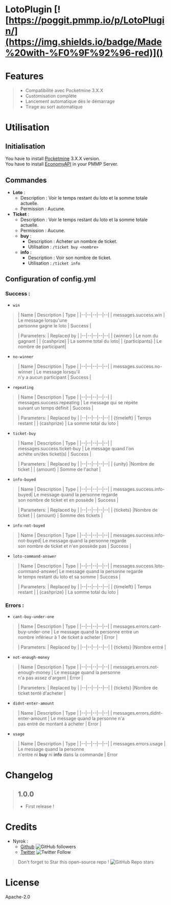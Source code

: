 # LotoPlugin [![https://poggit.pmmp.io/p/LotoPlugin/](https://img.shields.io/badge/Made%20with-%F0%9F%92%96-red)]()
# Features
> - Compatibilité avec Pocketmine 3.X.X
> - Customisation complète
> - Lancement automatique dès le démarrage
> - Tirage au sort automatique
# Utilisation
## Initialisation
You have to install [Pocketmine](https://github.com/pmmp/PocketMine-MP) 3.X.X version.<br>
You have to install [EconomyAPI](https://poggit.pmmp.io/p/EconomyAPI/) in your PMMP Server. 
## Commandes

 - **Loto** :
	 - Description : Voir le temps restant du loto et la somme totale actuelle.
	 - Permission : Aucune.
 - **Ticket** :
	 - Description : Voir le temps restant du loto et la somme totale actuelle.
	 - Permission : Aucune.	
	 - **buy** :
		 - Description : Acheter un nombre de ticket.
		 - Utilisation : `/ticket buy <nombre>`
	- **info** :
		 - Description : Voir son nombre de ticket.
		 - Utilisation : `/ticket info`

## Configuration of config.yml
### Success :
 - `win`
> | Name  | Description | Type |
> |--|--|--|--|--|
> | messages.success.win | Le message lorsqu'une <br>personne gagne le loto | Success |
>
> | Parameters: | Replaced by |
> |--|--|--|--|--|
> | {winner} | Le nom du gagnant | 
> | {cashprize} | La somme total du loto| 
> | {participants} | Le nombre de participant| 
 - `no-winner`
> | Name  | Description | Type |
> |--|--|--|--|--|
> | messages.success.no-winner | Le message lorsqu'il <br>n'y a aucun participant | Success |
 - `repeating`
> | Name  | Description | Type |
> |--|--|--|--|--|
> | messages.success.repeating | Le message qui se répète<br> suivant un temps définit | Success |
> 
> | Parameters: | Replaced by |
> |--|--|--|--|--|
> | {timeleft} | Temps restant | 
> | {cashprize} | La somme total du loto | 
 - `ticket-buy`
> | Name  | Description | Type |
> |--|--|--|--|--|
> | messages.success.ticket-buy | Le message quand l'on <br>achète un/des ticket(s) | Success |
> 
> | Parameters: | Replaced by |
> |--|--|--|--|--|
> | {unity} |Nombre de ticket | 
> | {amount} | Somme de l'achat | 
 - `info-buyed`
> | Name  | Description | Type |
> |--|--|--|--|--|
> | messages.success.info-buyed| Le message quand la personne regarde <br>son nombre de ticket et en possède | Success |
> 
> | Parameters: | Replaced by |
> |--|--|--|--|--|
> | {tickets} |Nombre de ticket | 
> | {amount} | Somme des tickets | 
 - `info-not-buyed`
> | Name  | Description | Type |
> |--|--|--|--|--|
> | messages.success.info-not-buyed| Le message quand la personne regarde <br>son nombre de ticket et n'en 
> possède pas | Success |
 - `loto-command-answer`
> | Name  | Description | Type |
> |--|--|--|--|--|
> | messages.success.loto-command-answer| Le message quand la personne regarde <br>le temps restant du loto et sa somme | Success |
> 
> | Parameters: | Replaced by |
> |--|--|--|--|--|
> | {timeleft} | Temps restant | 
> | {cashprize} | La somme total du loto | 
### Errors :
 - `cant-buy-under-one`
> | Name  | Description | Type |
> |--|--|--|--|--|
> | messages.errors.cant-buy-under-one | Le message quand la personne entre un <br> nombre inférieur à 1 de ticket à acheter | Error |
> 
> | Parameters: | Replaced by |
> |--|--|--|--|--|
> | {tickets} |Nombre entré | 
 - `not-enough-money`
> | Name  | Description | Type |
> |--|--|--|--|--|
> | messages.errors.not-enough-money | Le message quand la personne<br>n'a pas assez d'argent  | Error |
> 
> | Parameters: | Replaced by |
> |--|--|--|--|--|
> | {tickets} |Nombre de ticket tenté d'acheter | 
 - `didnt-enter-amount`
> | Name  | Description | Type |
> |--|--|--|--|--|
> | messages.errors.didnt-enter-amount | Le message quand la personne n'a <br> pas entré de montant à acheter  | Error |
 - `usage`
> | Name  | Description | Type |
> |--|--|--|--|--|
> | messages.errors.usage | Le message quand la personne <br> n'entre ni **buy** ni **info** dans la commande | Error

# Changelog
> ## **1.0.0**
>    * First release !
# Credits
* Nyrok :
  - [Github](https://github.com/Nyrok) ![GitHub followers](https://img.shields.io/github/followers/Nyrok?style=social)
  - [Twitter](https://twitter.com/@Nyrok10) ![Twitter Follow](https://img.shields.io/twitter/follow/Nyrok10?style=social)
> Don't forget to Star this open-source repo ! ![GitHub Repo stars](https://img.shields.io/github/stars/Nyrok/LotoPlugin?style=social)
# License
Apache-2.0
